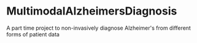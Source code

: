 # MultimodalAlzheimersDiagnosis
A part time project to non-invasively diagnose Alzheimer's from different forms of patient data
